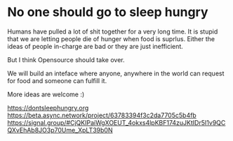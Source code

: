 # No one should go to sleep hungry

Humans have pulled a lot of shit together for a very long time.
It is stupid that we are letting people die of hunger when food is suprlus.
Either the ideas of people in-charge are bad or they are just inefficient.

But I think Opensource should take over.

We will build an inteface where anyone, anywhere in the world can request for food and someone can fulfill it.

More ideas are welcome :)

https://dontsleephungry.org
https://beta.async.network/project/63783394f3c2da7705c5b4fb
https://signal.group/#CjQKIPaiWgXOEUT_4okxs4lpKBF174zuJKtIDr5I1v9QCQXvEhAb8JO3p70Ume_XpLT39b0N